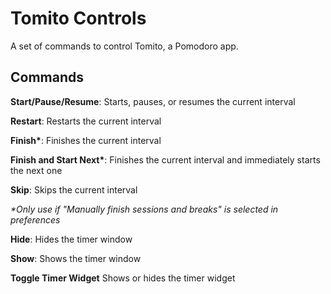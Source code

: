 # Tomito Controls

A set of commands to control Tomito, a Pomodoro app.

## Commands

**Start/Pause/Resume**: Starts, pauses, or resumes the current interval

**Restart**: Restarts the current interval

**Finish\***: Finishes the current interval

**Finish and Start Next\***: Finishes the current interval and immediately starts the next one

**Skip**: Skips the current interval

_\*Only use if "Manually finish sessions and breaks" is selected in preferences_

**Hide**: Hides the timer window

**Show**: Shows the timer window

**Toggle Timer Widget** Shows or hides the timer widget
